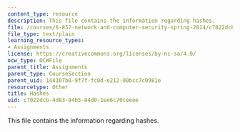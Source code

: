 ```yaml
---
content_type: resource
description: This file contains the information regarding hashes.
file: /courses/6-857-network-and-computer-security-spring-2014/c7022dcb4d8394b584d01ee6c70ceeee_hashes.txt
file_type: text/plain
learning_resource_types:
- Assignments
license: https://creativecommons.org/licenses/by-nc-sa/4.0/
ocw_type: OCWFile
parent_title: Assignments
parent_type: CourseSection
parent_uid: 144107b0-9f7f-fc0d-e212-00bcc7c0981e
resourcetype: Other
title: Hashes
uid: c7022dcb-4d83-94b5-84d0-1ee6c70ceeee
---
```

This file contains the information regarding hashes.